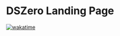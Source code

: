 # DSZero Landing Page

[![wakatime](https://wakatime.com/badge/github/thiagodsd/dszero-landing-page.svg)](https://wakatime.com/badge/github/thiagodsd/dszero-landing-page)
